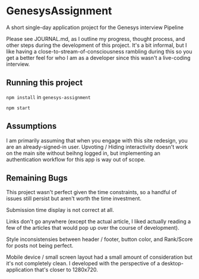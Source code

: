 # GenesysAssignment
A short single-day application project for the Genesys interview Pipeline

Please see JOURNAL.md, as I outline my progress, thought process, and other steps during the development of this project. It's a bit informal, but I like having a close-to-stream-of-consciousness rambling during this so you get a better feel for who I am as a developer since this wasn't a live-coding interview.

## Running this project

`npm install` in `genesys-assignment`

`npm start`


## Assumptions
I am primarily assuming that when you engage with this site redesign, you are an already-signed-in user. Upvoting / Hiding interactivity doesn't work on the main site without beihng logged in, but implementing an authentication workflow for this app is way out of scope.

## Remaining Bugs
This project wasn't perfect given the time constraints, so a handful of issues still persist but aren't worth the time investment.

Submission time display is not correct at all. 

Links don't go anywhere (except the actual article, I liked actually reading a few of the articles that would pop up over the course of development).

Style inconsistensies between header / footer, button color, and Rank/Score for posts not being perfect.

Mobile device / small screen layout had a small amount of consideration but it's not completely clean. I developed with the perspective of a desktop-application that's closer to 1280x720.